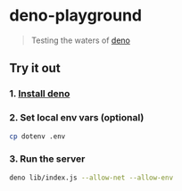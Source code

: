 # deno-playground

> Testing the waters of [deno](https://github.com/denoland/deno)

## Try it out

### 1. [Install deno](https://github.com/denoland/deno/tree/22874d44a65ed670735fb0d7f6bc8de45f13620a#install)

### 2. Set local env vars (optional)

```sh
cp dotenv .env
```

### 3. Run the server

```sh
deno lib/index.js --allow-net --allow-env
```
